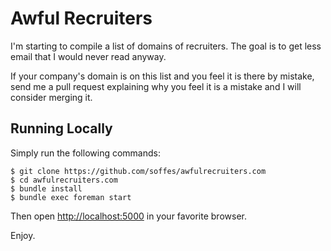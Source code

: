 # Awful Recruiters

I'm starting to compile a list of domains of recruiters. The goal is to get less email that I would never read anyway.

If your company's domain is on this list and you feel it is there by mistake, send me a pull request explaining why you feel it is a mistake and I will consider merging it.

## Running Locally

Simply run the following commands:

    $ git clone https://github.com/soffes/awfulrecruiters.com
    $ cd awfulrecruiters.com
    $ bundle install
    $ bundle exec foreman start

Then open <http://localhost:5000> in your favorite browser.

Enjoy.
